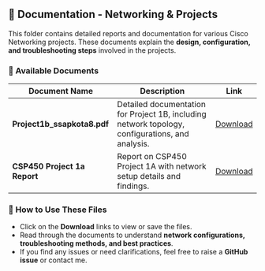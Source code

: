 ## 📂 Documentation - Networking & Projects  

This folder contains detailed reports and documentation for various Cisco Networking projects. These documents explain the **design, configuration, and troubleshooting steps** involved in the projects.  

### 📄 Available Documents  

| Document Name | Description | Link |
|--------------|------------|------|
| **Project1b_ssapkota8.pdf** | Detailed documentation for Project 1B, including network topology, configurations, and analysis. | [Download](https://github.com/ssapkota8/Cisco-Networking-Projects/blob/main/Documentation-Networking/Project1b_ssapkota8.pdf) |
| **CSP450 Project 1a Report** | Report on CSP450 Project 1A with network setup details and findings. | [Download](https://github.com/ssapkota8/Cisco-Networking-Projects/blob/main/Documentation-Networking/ssapkota8_CSP450_Project1a.pdf) |

### 📝 How to Use These Files  
- Click on the **Download** links to view or save the files.  
- Read through the documents to understand **network configurations, troubleshooting methods, and best practices**.  
- If you find any issues or need clarifications, feel free to raise a **GitHub issue** or contact me.  

